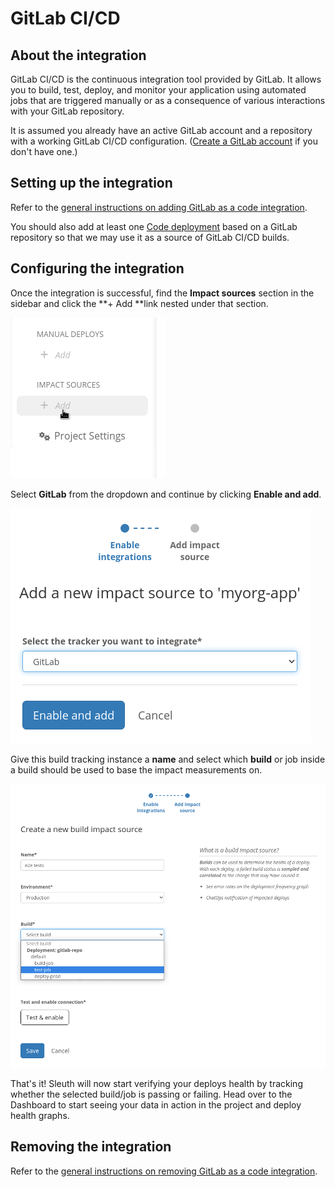 # GitLab CI/CD

## About the integration

GitLab CI/CD is the continuous integration tool provided by GitLab. It allows you to build, test, deploy, and monitor your application using automated jobs that are triggered manually or as a consequence of various interactions with your GitLab repository.

It is assumed you already have an active GitLab account and a repository with a working GitLab CI/CD configuration. ([Create a GitLab account](https://gitlab.com/users/sign_up) if you don't have one.) 

## Setting up the integration

Refer to the [general instructions on adding GitLab as a code integration](../../code-deployment/gitlab.md#setting-up-the-integration).

You should also add at least one [Code deployment](../../../modeling-your-deployments/code-deployments/) based on a GitLab repository so that we may use it as a source of GitLab CI/CD builds.

## Configuring the integration

Once the integration is successful, find the **Impact sources** section in the sidebar and click the **+ Add **link nested under that section.

![](../../../.gitbook/assets/impact-sidebar.png)

Select **GitLab** from the dropdown and continue by clicking **Enable and add**.

![](../../../.gitbook/assets/impact-provider.png)

Give this build tracking instance a **name** and select which **build** or job inside a build should be used to base the impact measurements on.

![](../../../.gitbook/assets/impact-form.png)

That's it! Sleuth will now start verifying your deploys health by tracking whether the selected build/job is passing or failing. Head over to the Dashboard to start seeing your data in action in the project and deploy health graphs. 

## Removing the integration

Refer to the [general instructions on removing GitLab as a code integration](../../code-deployment/gitlab.md#removing-the-integration).
